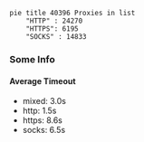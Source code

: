 
```mermaid
pie title 40396 Proxies in list
    "HTTP" : 24270
    "HTTPS": 6195
    "SOCKS" : 14833
```

### Some Info
#### Average Timeout

- mixed: 3.0s
- http: 1.5s
- https: 8.6s
- socks: 6.5s